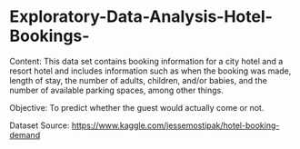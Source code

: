 # Exploratory-Data-Analysis-Hotel-Bookings-

Content: This data set contains booking information for a city hotel and a resort hotel and includes information such as when the booking was made, length of stay, the number of adults, children, and/or babies, and the number of available parking spaces, among other things.

Objective: To predict whether the guest would actually come or not.

Dataset Source: https://www.kaggle.com/jessemostipak/hotel-booking-demand
